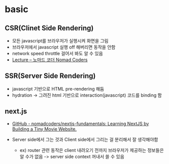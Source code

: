 # basic

## CSR(Clinet Side Rendering)
- 모든 javascript를 브라우저가 실행시켜 화면을 그림
- 브라우저에서 javascript 실행 off 해버리면 동작을 안함 
- network speed throttle 걸어서 봐도 알 수 있음 
- [Lecture – 노마드 코더 Nomad Coders](https://nomadcoders.co/nextjs-fundamentals/lectures/3439)


## SSR(Server Side Rendering)
- javascript 기반으로 HTML pre-rendering 해둠 
- hydration -> 그려진 html 기반으로 interaction(javascript) 코드를 binding 함 


## next.js
- [GitHub - nomadcoders/nextjs-fundamentals: Learning NextJS by Building a Tiny Movie Website.](https://github.com/nomadcoders/nextjs-fundamentals)

- Server side에서 그는 것과 Client side에서 그리는 걸 분리해서 잘 생각해야함
  - ex) router 관련 동작은 client 내려오기 전까지 브라우저가 제공하는 정보들은 알 수가 없음 -> server side context 꺼내서 쓸 수 있음 